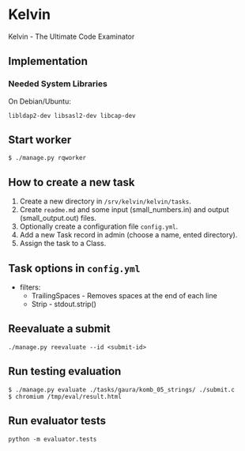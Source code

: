 # Kelvin

Kelvin - The Ultimate Code Examinator

## Implementation

### Needed System Libraries

On Debian/Ubuntu:

```
libldap2-dev libsasl2-dev libcap-dev
```

## Start worker
```
$ ./manage.py rqworker
```

## How to create a new task

1. Create a new directory in `/srv/kelvin/kelvin/tasks`.
2. Create `readme.md` and some input (small_numbers.in) and output (small_output.out) files.
3. Optionally create a configuration file `config.yml`.
4. Add a new Task record in admin (choose a name, ented directory).
5. Assign the task to a Class.


## Task options in `config.yml`

- filters:
  - TrailingSpaces - Removes spaces at the end of each line
  - Strip - stdout.strip()

## Reevaluate a submit

```
./manage.py reevaluate --id <submit-id>
```

## Run testing evaluation
```
$ ./manage.py evaluate ./tasks/gaura/komb_05_strings/ ./submit.c
$ chromium /tmp/eval/result.html
```

## Run evaluator tests
```
python -m evaluator.tests
```
